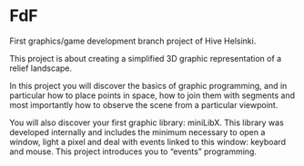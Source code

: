 # FdF
First graphics/game development branch project of Hive Helsinki.

This project is about creating a simplified 3D graphic representation of a relief landscape.

In this project you will discover the basics of graphic programming, and in particular how to place points in space, how to join them with segments and most importantly how to observe the scene from a particular viewpoint.

You will also discover your first graphic library: miniLibX. This library was developed internally and includes the minimum necessary to open a window, light a pixel and deal with events linked to this window: keyboard and mouse. This project introduces you to “events” programming.
